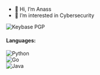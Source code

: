 - 👋 Hi, I’m Anass
- 👀 I’m interested in Cybersecurity

![Keybase PGP](https://img.shields.io/keybase/pgp/4nass)

#### Languages:

![Python](https://img.shields.io/badge/Python-%233776AB.svg?style=for-the-badge&logo=python&logoColor=white)  
![Go](https://img.shields.io/badge/Go-%2300ADD8.svg?style=for-the-badge&logo=go&logoColor=white)  
![Java](https://img.shields.io/badge/Java-22-%23ED8B00?style=for-the-badge&logo=java)  
